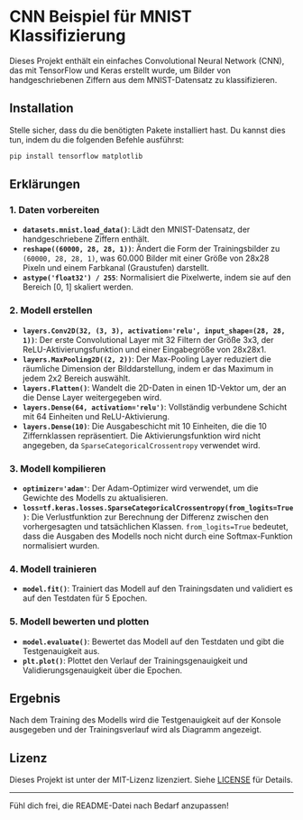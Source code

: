 # CNN Beispiel für MNIST Klassifizierung

Dieses Projekt enthält ein einfaches Convolutional Neural Network (CNN), das mit TensorFlow und Keras erstellt wurde, um Bilder von handgeschriebenen Ziffern aus dem MNIST-Datensatz zu klassifizieren. 

## Installation

Stelle sicher, dass du die benötigten Pakete installiert hast. Du kannst dies tun, indem du die folgenden Befehle ausführst:

```bash
pip install tensorflow matplotlib
```
## Erklärungen

### 1. Daten vorbereiten

- **`datasets.mnist.load_data()`**: Lädt den MNIST-Datensatz, der handgeschriebene Ziffern enthält.
- **`reshape((60000, 28, 28, 1))`**: Ändert die Form der Trainingsbilder zu `(60000, 28, 28, 1)`, was 60.000 Bilder mit einer Größe von 28x28 Pixeln und einem Farbkanal (Graustufen) darstellt.
- **`astype('float32') / 255`**: Normalisiert die Pixelwerte, indem sie auf den Bereich [0, 1] skaliert werden.

### 2. Modell erstellen

- **`layers.Conv2D(32, (3, 3), activation='relu', input_shape=(28, 28, 1))`**: Der erste Convolutional Layer mit 32 Filtern der Größe 3x3, der ReLU-Aktivierungsfunktion und einer Eingabegröße von 28x28x1.
- **`layers.MaxPooling2D((2, 2))`**: Der Max-Pooling Layer reduziert die räumliche Dimension der Bilddarstellung, indem er das Maximum in jedem 2x2 Bereich auswählt.
- **`layers.Flatten()`**: Wandelt die 2D-Daten in einen 1D-Vektor um, der an die Dense Layer weitergegeben wird.
- **`layers.Dense(64, activation='relu')`**: Vollständig verbundene Schicht mit 64 Einheiten und ReLU-Aktivierung.
- **`layers.Dense(10)`**: Die Ausgabeschicht mit 10 Einheiten, die die 10 Ziffernklassen repräsentiert. Die Aktivierungsfunktion wird nicht angegeben, da `SparseCategoricalCrossentropy` verwendet wird.

### 3. Modell kompilieren

- **`optimizer='adam'`**: Der Adam-Optimizer wird verwendet, um die Gewichte des Modells zu aktualisieren.
- **`loss=tf.keras.losses.SparseCategoricalCrossentropy(from_logits=True)`**: Die Verlustfunktion zur Berechnung der Differenz zwischen den vorhergesagten und tatsächlichen Klassen. `from_logits=True` bedeutet, dass die Ausgaben des Modells noch nicht durch eine Softmax-Funktion normalisiert wurden.

### 4. Modell trainieren

- **`model.fit()`**: Trainiert das Modell auf den Trainingsdaten und validiert es auf den Testdaten für 5 Epochen.

### 5. Modell bewerten und plotten

- **`model.evaluate()`**: Bewertet das Modell auf den Testdaten und gibt die Testgenauigkeit aus.
- **`plt.plot()`**: Plottet den Verlauf der Trainingsgenauigkeit und Validierungsgenauigkeit über die Epochen.

## Ergebnis

Nach dem Training des Modells wird die Testgenauigkeit auf der Konsole ausgegeben und der Trainingsverlauf wird als Diagramm angezeigt.

## Lizenz

Dieses Projekt ist unter der MIT-Lizenz lizenziert. Siehe [LICENSE](LICENSE) für Details.

---

Fühl dich frei, die README-Datei nach Bedarf anzupassen!
